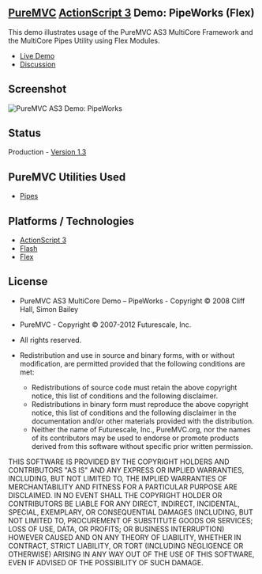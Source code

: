 ## [PureMVC](http://puremvc.github.com/) [ActionScript 3](https://github.com/PureMVC/puremvc-as3-multicore-framework/wiki) Demo: PipeWorks (Flex)
This demo illustrates usage of the PureMVC AS3 MultiCore Framework and the MultiCore Pipes Utility using Flex Modules.

* [Live Demo](http://darkstar.puremvc.org/content_header.html?url=http://puremvc.org/pages/demos/AS3/Demo_AS3_MultiCore_Flex_PipeWorks/&desc=PureMVC%20AS3%20Demo:%20PipeWorks)
* [Discussion](http://forums.puremvc.org/index.php?topic=480)

## Screenshot
![PureMVC AS3 Demo: PipeWorks](http://puremvc.org/pages/images/screenshots/PureMVC-Shot-AS3-Flex-PipeWorks.png)

## Status
Production - [Version 1.3](https://github.com/PureMVC/puremvc-as3-demo-flex-pipeworks/blob/master/version.txt)

## PureMVC Utilities Used
* [Pipes](https://github.com/PureMVC/puremvc-as3-util-pipes/wiki)

## Platforms / Technologies
* [ActionScript 3](http://en.wikipedia.org/wiki/ActionScript)
* [Flash](http://en.wikipedia.org/wiki/Adobe_flash)
* [Flex](http://en.wikipedia.org/wiki/Adobe_Flex)

## License
* PureMVC AS3 MultiCore Demo – PipeWorks - Copyright © 2008 Cliff Hall, Simon Bailey
* PureMVC - Copyright © 2007-2012 Futurescale, Inc.
* All rights reserved.

* Redistribution and use in source and binary forms, with or without modification, are permitted provided that the following conditions are met:

  * Redistributions of source code must retain the above copyright notice, this list of conditions and the following disclaimer.
  * Redistributions in binary form must reproduce the above copyright notice, this list of conditions and the following disclaimer in the documentation and/or other materials provided with the distribution.
  * Neither the name of Futurescale, Inc., PureMVC.org, nor the names of its contributors may be used to endorse or promote products derived from this software without specific prior written permission.

THIS SOFTWARE IS PROVIDED BY THE COPYRIGHT HOLDERS AND CONTRIBUTORS "AS IS" AND ANY EXPRESS OR IMPLIED WARRANTIES, INCLUDING, BUT NOT LIMITED TO, THE IMPLIED WARRANTIES OF MERCHANTABILITY AND FITNESS FOR A PARTICULAR PURPOSE ARE DISCLAIMED. IN NO EVENT SHALL THE COPYRIGHT HOLDER OR CONTRIBUTORS BE LIABLE FOR ANY DIRECT, INDIRECT, INCIDENTAL, SPECIAL, EXEMPLARY, OR CONSEQUENTIAL DAMAGES (INCLUDING, BUT NOT LIMITED TO, PROCUREMENT OF SUBSTITUTE GOODS OR SERVICES; LOSS OF USE, DATA, OR PROFITS; OR BUSINESS INTERRUPTION) HOWEVER CAUSED AND ON ANY THEORY OF LIABILITY, WHETHER IN CONTRACT, STRICT LIABILITY, OR TORT (INCLUDING NEGLIGENCE OR OTHERWISE) ARISING IN ANY WAY OUT OF THE USE OF THIS SOFTWARE, EVEN IF ADVISED OF THE POSSIBILITY OF SUCH DAMAGE.
